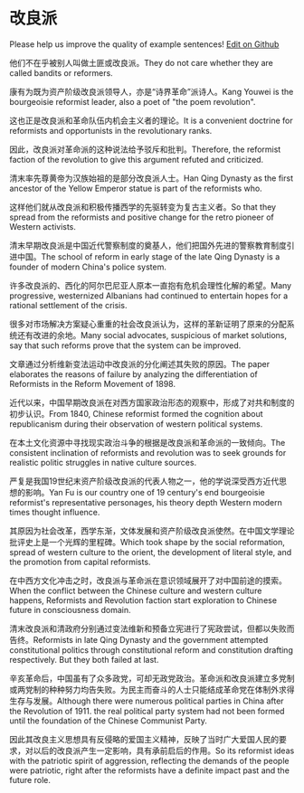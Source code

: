 # 改良派

Please help us improve the quality of example sentences! [Edit on Github](https://github.com/jiyushe/jiyu-example-sentence-source/blob/main/chinese/gailiangpai.md)

<p><span class="chinese">他们不在乎被别人叫做土匪或改良派。</span><span class="english">They do not care whether they are called bandits or reformers.</span></p>

<p><span class="chinese">康有为既为资产阶级改良派领导人，亦是“诗界革命”派诗人。</span><span class="english">Kang Youwei is the bourgeoisie reformist leader, also a poet of "the poem revolution".</span></p>

<p><span class="chinese">这也正是改良派和革命队伍内机会主义者的理论。</span><span class="english">It is a convenient doctrine for reformists and opportunists in the revolutionary ranks.</span></p>

<p><span class="chinese">因此，改良派对革命派的这种说法给予驳斥和批判。</span><span class="english">Therefore, the reformist faction of the revolution to give this argument refuted and criticized.</span></p>

<p><span class="chinese">清末率先尊黄帝为汉族始祖的是部分改良派人士。</span><span class="english">Han Qing Dynasty as the first ancestor of the Yellow Emperor statue is part of the reformists who.</span></p>

<p><span class="chinese">这样他们就从改良派和积极传播西学的先驱转变为复古主义者。</span><span class="english">So that they spread from the reformists and positive change for the retro pioneer of Western activists.</span></p>

<p><span class="chinese">清末早期改良派是中国近代警察制度的奠基人，他们把国外先进的警察教育制度引进中国。</span><span class="english">The school of reform in early stage of the late Qing Dynasty is a founder of modern China's police system.</span></p>

<p><span class="chinese">许多改良派的、西化的阿尔巴尼亚人原本一直抱有危机会理性化解的希望。</span><span class="english">Many progressive, westernized Albanians had continued to entertain hopes for a rational settlement of the crisis.</span></p>

<p><span class="chinese">很多对市场解决方案疑心重重的社会改良派认为，这样的革新证明了原来的分配系统还有改进的余地。</span><span class="english">Many social advocates, suspicious of market solutions, say that such reforms prove that the system can be improved.</span></p>

<p><span class="chinese">文章通过分析维新变法运动中改良派的分化阐述其失败的原因。</span><span class="english">The paper elaborates the reasons of failure by analyzing the differentiation of Reformists in the Reform Movement of 1898.</span></p>

<p><span class="chinese">近代以来，中国早期改良派在对西方国家政治形态的观察中，形成了对共和制度的初步认识。</span><span class="english">From 1840, Chinese reformist formed the cognition about republicanism during their observation of western political systems.</span></p>

<p><span class="chinese">在本土文化资源中寻找现实政治斗争的根据是改良派和革命派的一致倾向。</span><span class="english">The consistent inclination of reformists and revolution was to seek grounds for realistic politic struggles in native culture sources.</span></p>

<p><span class="chinese">严复是我国19世纪末资产阶级改良派的代表人物之一，他的学说深受西方近代思想的影响。</span><span class="english">Yan Fu is our country one of 19 century's end bourgeoisie reformist's representative personages, his theory depth Western modern times thought influence.</span></p>

<p><span class="chinese">其原因为社会改革，西学东渐，文体发展和资产阶级改良派使然。在中国文学理论批评史上是一个光辉的里程碑。</span><span class="english">Which took shape by the social reformation, spread of western culture to the orient, the development of literal style, and the promotion from capital reformists.</span></p>

<p><span class="chinese">在中西方文化冲击之时，改良派与革命派在意识领域展开了对中国前途的摸索。</span><span class="english">When the conflict between the Chinese culture and western culture happens, Reformists and Revolution faction start exploration to Chinese future in consciousness domain.</span></p>

<p><span class="chinese">清末改良派和清政府分别通过变法维新和预备立宪进行了宪政尝试，但都以失败而告终。</span><span class="english">Reformists in late Qing Dynasty and the government attempted constitutional politics through constitutional reform and constitution drafting respectively. But they both failed at last.</span></p>

<p><span class="chinese">辛亥革命后，中国虽有了众多政党，可却无政党政治。革命派和改良派建立多党制或两党制的种种努力均告失败。为民主而奋斗的人士只能结成革命党在体制外求得生存与发展。</span><span class="english">Although there were numerous political parties in China after the Revolution of 1911. the real political party system had not been formed until the foundation of the Chinese Communist Party.</span></p>

<p><span class="chinese">因此其改良主义思想具有反侵略的爱国主义精神，反映了当时广大爱国人民的要求，对以后的改良派产生一定影响，具有承前启后的作用。</span><span class="english">So its reformist ideas with the patriotic spirit of aggression, reflecting the demands of the people were patriotic, right after the reformists have a definite impact past and the future role.</span></p>

